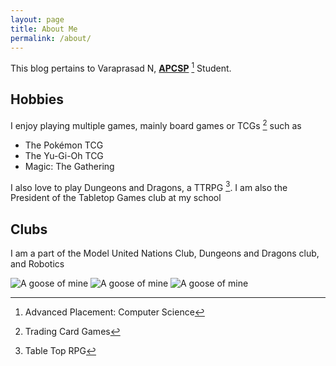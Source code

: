 ```yaml
---
layout: page
title: About Me
permalink: /about/
---
```


This blog pertains to Varaprasad N, **[APCSP](https://www.youtube.com/watch?v=dQw4w9WgXcQ)** [^1] Student.

## Hobbies
I enjoy playing multiple games, mainly board games or TCGs [^2] such as
- The Pokémon TCG
- The Yu-Gi-Oh TCG
- Magic: The Gathering

I also love to play Dungeons and Dragons, a TTRPG [^3]. I am also the President of the Tabletop Games club at my school

## Clubs
I am a part of the Model United Nations Club, Dungeons and Dragons club, and Robotics

![]({{site.baseurl}}/images/itsagoose.png "A goose of mine")
![]({{site.baseurl}}/images/nootnoot.jpg "A goose of mine")
![]({{site.baseurl}}/images/FOOTPOWDER2.png "A goose of mine")

[^1]: Advanced Placement: Computer Science
[^2]: Trading Card Games
[^3]: Table Top RPG
